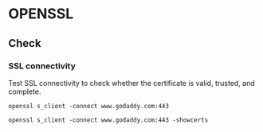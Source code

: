 # OPENSSL

## Check

### SSL connectivity
Test SSL connectivity to check whether the certificate is valid, trusted, and complete.

```
openssl s_client -connect www.godaddy.com:443

openssl s_client -connect www.godaddy.com:443 -showcerts


```









